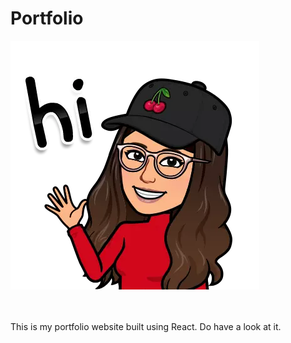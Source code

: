 # Portfolio 

<img src="./src/timeline_images/bitmogi2.webp" alt="Notification Preview" />

<br/>
<br/>
<br/>

This is my portfolio website built using React. Do have a look at it.
